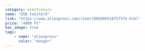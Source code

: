 ```yaml
---
category: electronics
name: "USB tesztelő"
link: "https://www.aliexpress.com/item/1005006518757374.html"
price: "4000 Ft"
has_image: true
tags: 
    - name: "aliexpress"
      color: "danger"
---
```

